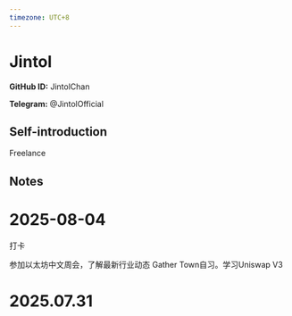```yaml
---
timezone: UTC+8
---
```


# Jintol

**GitHub ID:** JintolChan

**Telegram:** @JintolOfficial

## Self-introduction

Freelance

## Notes

<!-- Content_START -->
# 2025-08-04

打卡

参加以太坊中文周会，了解最新行业动态
Gather Town自习。学习Uniswap V3


# 2025.07.31


<!-- Content_END -->

